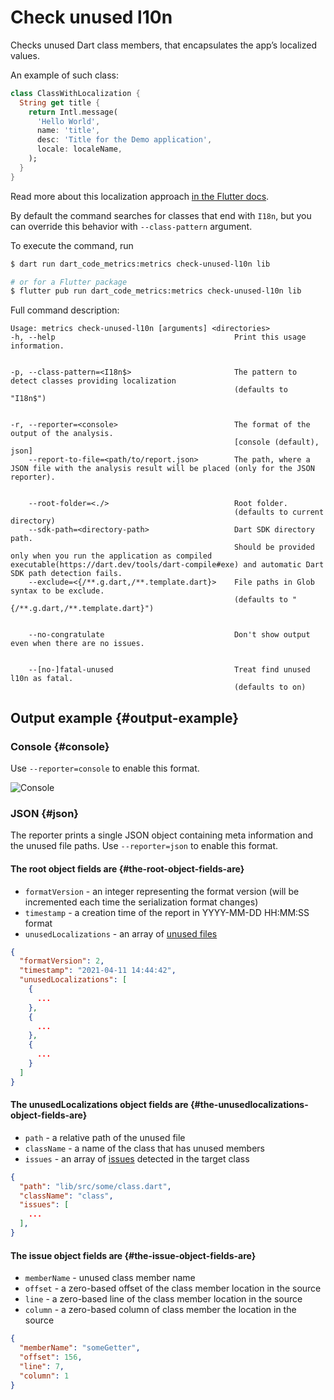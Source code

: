 # Check unused l10n

Checks unused Dart class members, that encapsulates the app’s localized values.

An example of such class:

```dart
class ClassWithLocalization {
  String get title {
    return Intl.message(
      'Hello World',
      name: 'title',
      desc: 'Title for the Demo application',
      locale: localeName,
    );
  }
}
```

Read more about this localization approach [in the Flutter docs](https://flutter.dev/docs/development/accessibility-and-localization/internationalization#defining-a-class-for-the-apps-localized-resources).

By default the command searches for classes that end with `I18n`, but you can override this behavior with `--class-pattern` argument.

To execute the command, run

```sh
$ dart run dart_code_metrics:metrics check-unused-l10n lib

# or for a Flutter package
$ flutter pub run dart_code_metrics:metrics check-unused-l10n lib
```

Full command description:

```text
Usage: metrics check-unused-l10n [arguments] <directories>
-h, --help                                        Print this usage information.


-p, --class-pattern=<I18n$>                       The pattern to detect classes providing localization
                                                  (defaults to "I18n$")


-r, --reporter=<console>                          The format of the output of the analysis.
                                                  [console (default), json]
    --report-to-file=<path/to/report.json>        The path, where a JSON file with the analysis result will be placed (only for the JSON reporter).


    --root-folder=<./>                            Root folder.
                                                  (defaults to current directory)
    --sdk-path=<directory-path>                   Dart SDK directory path. 
                                                  Should be provided only when you run the application as compiled executable(https://dart.dev/tools/dart-compile#exe) and automatic Dart SDK path detection fails.
    --exclude=<{/**.g.dart,/**.template.dart}>    File paths in Glob syntax to be exclude.
                                                  (defaults to "{/**.g.dart,/**.template.dart}")


    --no-congratulate                             Don't show output even when there are no issues.


    --[no-]fatal-unused                           Treat find unused l10n as fatal.
                                                  (defaults to on)
```

## Output example {#output-example}

### Console {#console}

Use `--reporter=console` to enable this format.

![Console](../../static/img/unused-l10n-console-report.png)

### JSON {#json}

The reporter prints a single JSON object containing meta information and the unused file paths. Use `--reporter=json` to enable this format.

#### The **root** object fields are {#the-root-object-fields-are}

- `formatVersion` - an integer representing the format version (will be incremented each time the serialization format changes)
- `timestamp` - a creation time of the report in YYYY-MM-DD HH:MM:SS format
- `unusedLocalizations` - an array of [unused files](#the-unusedlocalizations-object-fields-are)

```JSON
{
  "formatVersion": 2,
  "timestamp": "2021-04-11 14:44:42",
  "unusedLocalizations": [
    {
      ...
    },
    {
      ...
    },
    {
      ...
    }
  ]
}
```

#### The **unusedLocalizations** object fields are {#the-unusedlocalizations-object-fields-are}

- `path` - a relative path of the unused file
- `className` - a name of the class that has unused members
- `issues` - an array of [issues](#the-issue-object-fields-are) detected in the target class

```JSON
{
  "path": "lib/src/some/class.dart",
  "className": "class",
  "issues": [
    ...
  ],
}
```

#### The **issue** object fields are {#the-issue-object-fields-are}

- `memberName` - unused class member name
- `offset` - a zero-based offset of the class member location in the source
- `line` - a zero-based line of the class member  location in the source
- `column` - a zero-based column of class member  the location in the source

```JSON
{
  "memberName": "someGetter",
  "offset": 156,
  "line": 7,
  "column": 1
}
```
